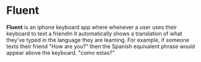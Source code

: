 # Fluent

**Fluent** is an iphone keyboard app where whenever a user uses their keyboard to text a friendm it automatically shows a translation of what they've typed in the language they are learning. For example, if someone texts their friend "How are you?" then the Spanish equivalent phrase would appear above the keyboard. "como estas?"
